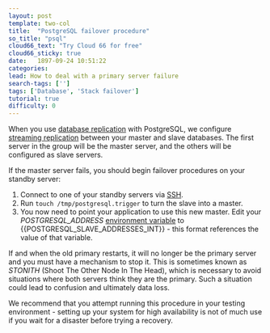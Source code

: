 ```yaml
---
layout: post
template: two-col
title:  "PostgreSQL failover procedure"
so_title: "psql"
cloud66_text: "Try Cloud 66 for free"
cloud66_sticky: true
date:   1897-09-24 10:51:22
categories: 
lead: How to deal with a primary server failure
search-tags: ['']
tags: ['Database', 'Stack failover']
tutorial: true
difficulty: 0
---
```


When you use [database replication](http://help.cloud66.com/database-management/database-replication) with PostgreSQL, we configure [streaming replication](http://wiki.postgresql.org/wiki/Streaming_Replication) between your master and slave databases.
The first server in the group will be the master server, and the others will be configured as slave servers.

If the master server fails, you should begin failover procedures on your standby server:

<ol class="article-list">
<li>Connect to one of your standby servers via <a href="http://help.cloud66.com/stack-definition/ssh-to-server.html">SSH</a>.</li>
<li>Run <code>touch /tmp/postgresql.trigger</code> to turn the slave into a master.</li>
<li>You now need to point your application to use this new master. Edit your <i>POSTGRESQL_ADDRESS</i> <a href="http://help.cloud66.com/deployment/environment-variables">environment variable</a> to {{POSTGRESQL_SLAVE_ADDRESSES_INT}} - this format references the value of that variable.</li>
</ol>

If and when the old primary restarts, it will no longer be the primary server and you must have a mechanism to stop it.
This is sometimes known as _STONITH_ (Shoot The Other Node In The Head), which is necessary to avoid situations where both
servers think they are the primary. Such a situation could lead to confusion and ultimately data loss.

We recommend that you attempt running this procedure in your testing environment - setting up your system for high availability
is not of much use if you wait for a disaster before trying a recovery.